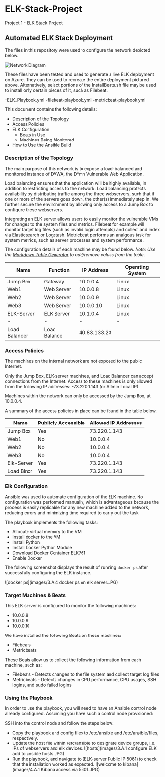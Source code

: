 # ELK-Stack-Project
Project 1 - ELK Stack Project
## Automated ELK Stack Deployment

The files in this repository were used to configure the network depicted below.

![Network Diagram](_Network-Diagram.jpg)


These files have been tested and used to generate a live ELK deployment on Azure. They can be used to recreate the entire deployment pictured above. Alternatively, select portions of the InstallBeats.sh file may be used to install only certain pieces of it, such as Filebeat.

  -ELK_Playbook.yml
  -filebeat-playbook.yml
  -metricbeat-playbook.yml

This document contains the following details:
- Description of the Topology
- Access Policies
- ELK Configuration
  - Beats in Use
  - Machines Being Monitored
- How to Use the Ansible Build


### Description of the Topology

The main purpose of this network is to expose a load-balanced and monitored instance of DVWA, the D*mn Vulnerable Web Application.

Load balancing ensures that the application will be highly available, in addition to restricting access to the network. Load balancing protects availability by distributing traffic among the three webservers, such that if one or more of the servers goes down, the other(s) immediately step in. We further secure the environment by allowing only access to a Jump Box to configure these webservers. 

Integrating an ELK server allows users to easily monitor the vulnerable VMs for changes to the system files and metrics. Filebeat for example will monitor target log files (such as invalid login attempts) and collect and index via Elasticsearch or Logstash. Metricbeat performs an analgous task for system metrics, such as server processes and system performance.


The configuration details of each machine may be found below.
_Note: Use the [Markdown Table Generator](http://www.tablesgenerator.com/markdown_tables) to add/remove values from the table_.

| Name          | Function     | IP Address  | Operating System |
|---------------|--------------|-------------|------------------|
| Jump Box      | Gateway      | 10.0.0.4    | Linux            |
| Web1          | Web Server   | 10.0.0.8    | Linux            |
| Web2          | Web Server   | 10.0.0.9    | Linux            |
| Web3          | Web Server   | 10.0.0.10   | Linux            |
| ELK-Server    | ELK Server   | 10.1.0.4    | Linux            |
|-              |-             |-            |-                 |
| Load Balancer | Load Balance | 40.83.133.23|                  |


### Access Policies

The machines on the internal network are not exposed to the public Internet. 

Only the Jump Box, ELK-server machines, and Load Balancer can accept connections from the Internet. Access to these machines is only allowed from the following IP addresses:
-73.220.1.143 (or Admin Local IP)

Machines within the network can only be accessed by the Jump Box, at 10.0.0.4.

A summary of the access policies in place can be found in the table below.

| Name      | Publicly Accessible | Allowed IP Addresses |
|-----------|---------------------|----------------------|
| Jump Box  | Yes                 | 73.220.1.143         |
| Web1      | No                  | 10.0.0.4             |
| Web2      | No                  | 10.0.0.4             |
| Web3      | No                  | 10.0.0.4             |
| Elk-Server| Yes                 | 73.220.1.143         |
| Load Blncr| Yes                 | 73.220.1.143         |


### Elk Configuration

Ansible was used to automate configuration of the ELK machine. No configuration was performed manually, which is advantageous because the process is easily replicable for any new machine added to the network, reducing errors and minimizing time required to carry out the task.

The playbook implements the following tasks:
- Allocate virtual memory to the VM
- Install docker to the VM
- Install Python
- Install Docker Python Module
- Download Docker Container ELK761
- Enable Docker

The following screenshot displays the result of running `docker ps` after successfully configuring the ELK instance.

![docker ps](images/3.A.4 docker ps on elk server.JPG)


### Target Machines & Beats
This ELK server is configured to monitor the following machines:
- 10.0.0.8
- 10.0.0.9
- 10.0.0.10

We have installed the following Beats on these machines:
- Filebeats
- Metricbeats

These Beats allow us to collect the following information from each machine, such as:
- Filebeats - Detects changes to the file system and collect target log files
- Metricbeats - Detects changes in CPU performance, CPU usages, SSH logins, and sudo failed logins 

### Using the Playbook
In order to use the playbook, you will need to have an Ansible control node already configured. Assuming you have such a control node provisioned: 

SSH into the control node and follow the steps below:
- Copy the playbook and config files to /etc/ansible and /etc/ansible/files, respectively.
- Update the host file within /etc/ansible to designate device groups, i.e. IPs of webservers and elk devices. 
![hosts](images/3.A.1 configure ELK add to ansible hosts.JPG)
- Run the playbook, and navigate to (ELK-server Public IP:5061) to check that the installation worked as expected.
![welcome to kibana](images/4.A.1 Kibana access via 5601.JPG)
